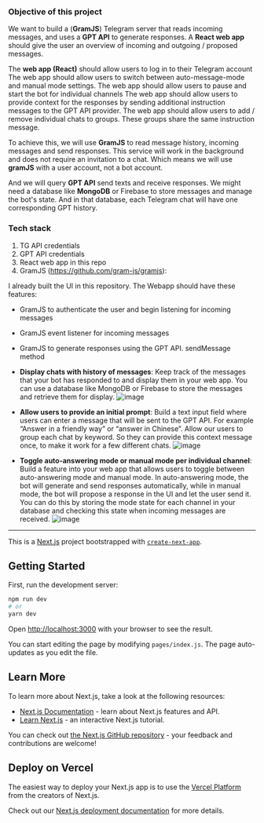 ### Objective of this project

We want to build a (**GramJS**) Telegram server that reads incoming messages, and uses a **GPT API** to generate responses. A **React web app** should give the user an overview of incoming and outgoing / proposed messages.

The **web app (React)** should allow users to log in to their Telegram account
The web app should allow users to switch between auto-message-mode and manual mode settings.
The web app should allow users to pause and start the bot for individual channels
The web app should allow users to provide context for the responses by sending additional instruction messages to the GPT API provider.
The web app should allow users to add / remove individual chats to groups. These groups share the same instruction message.

To achieve this, we will use **GramJS** to read message history, incoming messages and send responses.
This service will work in the background and does not require an invitation to a chat.
Which means we will use **gramJS** with a user account, not a bot account.

And we will query **GPT API** send texts and receive responses. We might need a database like **MongoDB** or Firebase to store messages and manage the bot's state. And in that database, each Telegram chat will have one corresponding GPT history.

### Tech stack

1. TG API credentials
2. GPT API credentials
3. React web app in this repo
4. GramJS (https://github.com/gram-js/gramjs):

I already built the UI in this repository. The Webapp should have these features:

- GramJS to authenticate the user and begin listening for incoming messages 
- GramJS event listener for incoming messages
- GramJS to generate responses using the GPT API. sendMessage method

- **Display chats with history of messages**: Keep track of the messages that your bot has responded to and display them in your web app. You can use a database like MongoDB or Firebase to store the messages and retrieve them for display.
![image](https://user-images.githubusercontent.com/25006584/226182890-64e47115-bb24-4e80-ac0b-6af9d0690324.png)

- **Allow users to provide an initial prompt**: Build a text input field where users can enter a message that will be sent to the GPT API. For example “Answer in a friendly way” or “answer in Chinese”. Allow our users to group each chat by keyword. So they can provide this context message once, to make it work for a few different chats.
![image](https://user-images.githubusercontent.com/25006584/226182843-ffb9046e-528c-48f8-9bec-08fa71e200a3.png)

- **Toggle auto-answering mode or manual mode per individual channel**: Build a feature into your web app that allows users to toggle between auto-answering mode and manual mode. In auto-answering mode, the bot will generate and send responses automatically, while in manual mode, the bot will propose a response in the UI and let the user send it. You can do this by storing the mode state for each channel in your database and checking this state when incoming messages are received.
![image](https://user-images.githubusercontent.com/25006584/226182869-90b96eba-18a6-47e2-893e-aeba3c7c6951.png)


---

This is a [Next.js](https://nextjs.org/) project bootstrapped with [`create-next-app`](https://github.com/vercel/next.js/tree/canary/packages/create-next-app).

## Getting Started

First, run the development server:

```bash
npm run dev
# or
yarn dev
```

Open [http://localhost:3000](http://localhost:3000) with your browser to see the result.

You can start editing the page by modifying `pages/index.js`. The page auto-updates as you edit the file.

## Learn More

To learn more about Next.js, take a look at the following resources:

- [Next.js Documentation](https://nextjs.org/docs) - learn about Next.js features and API.
- [Learn Next.js](https://nextjs.org/learn) - an interactive Next.js tutorial.

You can check out [the Next.js GitHub repository](https://github.com/vercel/next.js/) - your feedback and contributions are welcome!

## Deploy on Vercel

The easiest way to deploy your Next.js app is to use the [Vercel Platform](https://vercel.com/import?utm_medium=default-template&filter=next.js&utm_source=create-next-app&utm_campaign=create-next-app-readme) from the creators of Next.js.

Check out our [Next.js deployment documentation](https://nextjs.org/docs/deployment) for more details.
